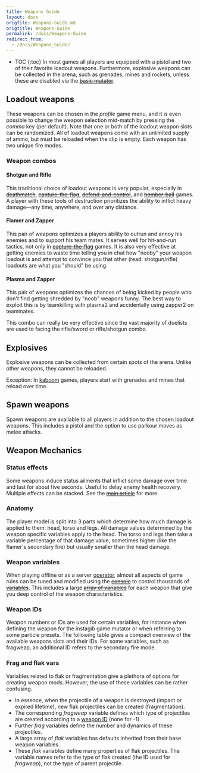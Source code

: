 ```yaml
---
title: Weapons Guide
layout: docs
origfile: Weapons-Guide.md
origtitle: Weapons-Guide
permalink: /docs/Weapons-Guide
redirect_from:
  - /docs/Weapons_Guide/
---
```

* TOC
{:toc}
In most games all players are equipped with a pistol and two of their favorite loadout weapons. Furthermore, explosive weapons can be collected in the arena, such as grenades, mines and rockets, unless these are disabled via the ~~[basic mutator](Mutators)~~.

## Loadout weapons

These weapons can be chosen in the *profile* game menu, and it is even possible to change the weapon selection mid-match by pressing the *comma* key (per default). Note that one or both of the loadout weapon slots can be randomized. All of loadout weapons come with an unlimited supply of ammo, but must be reloaded when the clip is empty. Each weapon has two unique fire modes.

### Weapon combos

#### Shotgun and Rifle

This traditional choice of loadout weapons is very popular, especially in ~~[deathmatch](Deathmatch)~~, ~~[capture-the-flag](Capture-the-Flag)~~, ~~[defend-and-control](Defend-and-Control)~~, and ~~[bomber-ball](Bomber-ball)~~ games. A player with these tools of destruction prioritizes the ability to inflict heavy damage—any time, anywhere, and over any distance.

#### Flamer and Zapper

This pair of weapons optimizes a players ability to outrun and annoy his enemies and to support his team mates. It serves well for hit-and-run tactics, not only in ~~[capture-the-flag](Capture-the-Flag)~~ games. It is also very effective at getting enemies to waste time telling you in chat how "nooby" your weapon loadout is and attempt to convince you that other (read: shotgun/rifle) loadouts are what you "should" be using.

#### Plasma and Zapper

This pair of weapons optimizes the chances of being kicked by people who don't find getting shredded by "noob" weapons funny. The best way to exploit this is by teamkilling with plasma2 and accidentally using zapper2 on teammates.

This combo can really be very effective since the vast majority of duelists are used to facing the rifle/sword or rifle/shotgun combo.

## Explosives

Explosive weapons can be collected from certain spots of the arena. Unlike other weapons, they cannot be reloaded.

Exception: In [kaboom](Mutators#kaboom) games, players start with grenades and mines that reload over time.

## Spawn weapons

Spawn weapons are available to all players in addition to the chosen loadout weapons. This includes a pistol and the option to use parkour moves as melee attacks.

## Weapon Mechanics

### Status effects

Some weapons induce status ailments that inflict some damage over time and last for about five seconds. Useful to delay enemy health recovery. Multiple effects can be stacked. See the ~~[main article](Status-effects)~~ for more.

### Anatomy

The player model is split into 3 parts which determine how much damage is applied to them: head, torso and legs. All damage values determined by the weapon specific variables apply to the head. The torso and legs then take a variable percentage of that damage value, sometimes higher (like the flamer's secondary fire) but usually smaller than the head damage.

### Weapon variables

When playing offline or as a server [operator](Privileges), almost all aspects of game rules can be tuned and modified using the ~~[console](Console)~~ to control thousands of ~~[variables](Variables)~~. This includes a large ~~[array of variables](Variables-and-Commands)~~ for each weapon that give you deep control of the weapon characteristics.

### Weapon IDs

Weapon numbers or IDs are used for certain variables, for instance when defining the weapon for the instagib game mutator or when referring to some particle presets. The following table gives a compact overview of the available weapons slots and their IDs. For some variables, such as fragweap, an additional ID refers to the secondary fire mode.

### Frag and flak vars

Variables related to flak or fragmentation give a plethora of options for creating weapon mods. However, the use of these variables can be rather confusing.

- In essence, when the projectile of a weapon is destroyed (impact or expired lifetime), new flak projectiles can be created (fragmentation).
- The corresponding *fragweap* variable defines which type of projectiles are created according to a [weapon ID](#weapon-ids) (none for -1).
- Further *frag* variables define the number and dynamics of these projectiles.
- A large array of *flak* variables has defaults inherited from their base weapon variables.
- These *flak* variables define many properties of flak projectiles. The variable names refer to the type of flak created (the ID used for *fragweap*), not the type of parent projectile.
